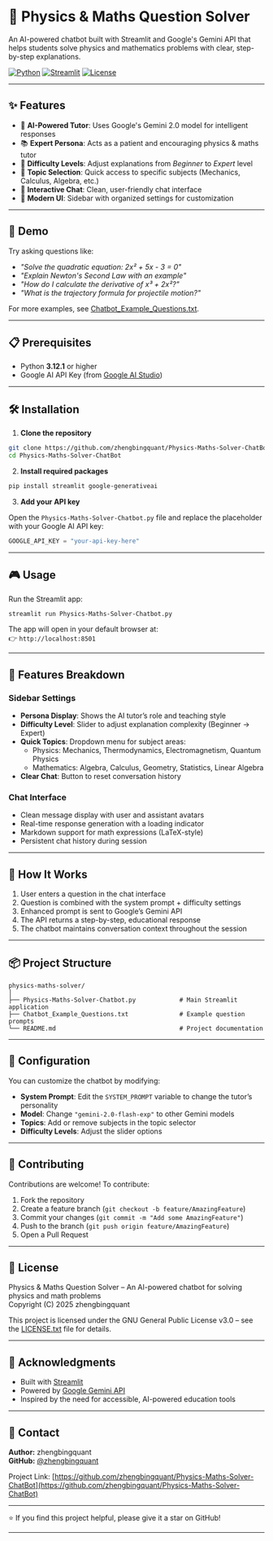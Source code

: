 # 🔬 Physics & Maths Question Solver

An AI-powered chatbot built with Streamlit and Google's Gemini API that helps students solve physics and mathematics problems with clear, step-by-step explanations.

[![Python](https://img.shields.io/badge/python-3.8+-blue.svg)](https://www.python.org/)
[![Streamlit](https://img.shields.io/badge/streamlit-1.28+-red.svg)](https://streamlit.io/)
[![License](https://img.shields.io/badge/license-GPLv3-green.svg)](https://www.gnu.org/licenses/gpl-3.0.html)

---

## ✨ Features

- 🤖 **AI-Powered Tutor**: Uses Google's Gemini 2.0 model for intelligent responses  
- 📚 **Expert Persona**: Acts as a patient and encouraging physics & maths tutor  
- 🎯 **Difficulty Levels**: Adjust explanations from *Beginner* to *Expert* level  
- 📖 **Topic Selection**: Quick access to specific subjects (Mechanics, Calculus, Algebra, etc.)  
- 💬 **Interactive Chat**: Clean, user-friendly chat interface  
- 🎨 **Modern UI**: Sidebar with organized settings for customization  

---

## 🚀 Demo

Try asking questions like:
- *"Solve the quadratic equation: 2x² + 5x - 3 = 0"*  
- *"Explain Newton's Second Law with an example"*  
- *"How do I calculate the derivative of x³ + 2x²?"*  
- *"What is the trajectory formula for projectile motion?"*  

For more examples, see [Chatbot_Example_Questions.txt](Chatbot_Example_Questions.txt).

---

## 📋 Prerequisites

- Python **3.12.1** or higher  
- Google AI API Key (from [Google AI Studio](https://makersuite.google.com/app/apikey))  

---

## 🛠️ Installation

1. **Clone the repository**
```bash
git clone https://github.com/zhengbingquant/Physics-Maths-Solver-ChatBot.git
cd Physics-Maths-Solver-ChatBot
```

2. **Install required packages**
```bash
pip install streamlit google-generativeai
```

3. **Add your API key**

Open the `Physics-Maths-Solver-Chatbot.py` file and replace the placeholder with your Google AI API key:
```python
GOOGLE_API_KEY = "your-api-key-here"
```

---

## 🎮 Usage

Run the Streamlit app:
```bash
streamlit run Physics-Maths-Solver-Chatbot.py
```

The app will open in your default browser at:  
👉 `http://localhost:8501`

---

## 🎨 Features Breakdown

### Sidebar Settings
- **Persona Display**: Shows the AI tutor’s role and teaching style  
- **Difficulty Level**: Slider to adjust explanation complexity (Beginner → Expert)  
- **Quick Topics**: Dropdown menu for subject areas:
  - Physics: Mechanics, Thermodynamics, Electromagnetism, Quantum Physics  
  - Mathematics: Algebra, Calculus, Geometry, Statistics, Linear Algebra  
- **Clear Chat**: Button to reset conversation history  

### Chat Interface
- Clean message display with user and assistant avatars  
- Real-time response generation with a loading indicator  
- Markdown support for math expressions (LaTeX-style)  
- Persistent chat history during session  

---

## 🧠 How It Works

1. User enters a question in the chat interface  
2. Question is combined with the system prompt + difficulty settings  
3. Enhanced prompt is sent to Google’s Gemini API  
4. The API returns a step-by-step, educational response  
5. The chatbot maintains conversation context throughout the session  

---

## 📦 Project Structure

```
physics-maths-solver/
│
├── Physics-Maths-Solver-Chatbot.py            # Main Streamlit application
├── Chatbot_Example_Questions.txt              # Example question prompts
└── README.md                                  # Project documentation
```

---

## 🔧 Configuration

You can customize the chatbot by modifying:

- **System Prompt**: Edit the `SYSTEM_PROMPT` variable to change the tutor’s personality  
- **Model**: Change `"gemini-2.0-flash-exp"` to other Gemini models  
- **Topics**: Add or remove subjects in the topic selector  
- **Difficulty Levels**: Adjust the slider options  

---

## 🤝 Contributing

Contributions are welcome! To contribute:  
1. Fork the repository  
2. Create a feature branch (`git checkout -b feature/AmazingFeature`)  
3. Commit your changes (`git commit -m "Add some AmazingFeature"`)  
4. Push to the branch (`git push origin feature/AmazingFeature`)  
5. Open a Pull Request  

---

## 📝 License

Physics & Maths Question Solver – An AI-powered chatbot for solving physics and math problems  
Copyright (C) 2025  zhengbingquant  

This project is licensed under the GNU General Public License v3.0 – see the [LICENSE.txt](LICENSE.txt) file for details.


---

## 🙏 Acknowledgments

- Built with [Streamlit](https://streamlit.io/)  
- Powered by [Google Gemini API](https://ai.google.dev/)  
- Inspired by the need for accessible, AI-powered education tools  

---

## 📧 Contact

**Author:** zhengbingquant  
**GitHub:** [@zhengbingquant](https://github.com/zhengbingquant)  

Project Link: [https://github.com/zhengbingquant/Physics-Maths-Solver-ChatBot](https://github.com/zhengbingquant/Physics-Maths-Solver-ChatBot)

---

⭐ If you find this project helpful, please give it a star on GitHub!  

---

